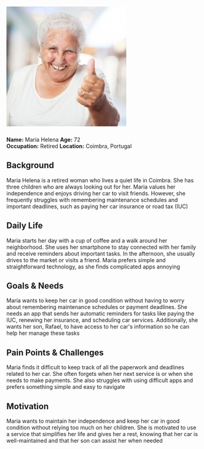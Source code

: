 # ![Persona Name](persona2.jpg)  
**Name:** Maria Helena 
**Age:** 72  
**Occupation:** Retired
**Location:** Coimbra, Portugal  

## Background  
Maria Helena is a retired woman who lives a quiet life in Coimbra. She has three children who are always looking out for her. Maria values her independence and enjoys driving her car to visit friends. However, she frequently struggles with remembering maintenance schedules and important deadlines, such as paying her car insurance or road tax (IUC)

## Daily Life  
Maria starts her day with a cup of coffee and a walk around her neighborhood. She uses her smartphone to stay connected with her family and receive reminders about important tasks. In the afternoon, she usually drives to the market or visits a friend. Maria prefers simple and straightforward technology, as she finds complicated apps annoying

## Goals & Needs  
Maria wants to keep her car in good condition without having to worry about remembering maintenance schedules or payment deadlines. She needs an app that sends her automatic reminders for tasks like paying the IUC, renewing her insurance, and scheduling car services. Additionally, she wants her son, Rafael, to have access to her car's information so he can help her manage these tasks

## Pain Points & Challenges  
Maria finds it difficult to keep track of all the paperwork and deadlines related to her car. She often forgets when her next service is or when she needs to make payments. She also struggles with using difficult apps and prefers something simple and easy to navigate

## Motivation  
Maria wants to maintain her independence and keep her car in good condition without relying too much on her children. She is motivated to use a service that simplifies her life and gives her a rest, knowing that her car is well-maintained and that her son can assist her when needed